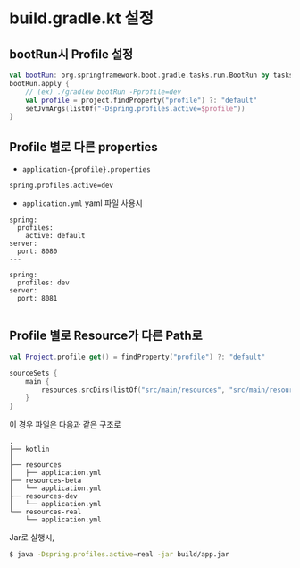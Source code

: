 # build.gradle.kt 설정

## bootRun시 Profile 설정
```Kotlin
val bootRun: org.springframework.boot.gradle.tasks.run.BootRun by tasks
bootRun.apply {
	// (ex) ./gradlew bootRun -Pprofile=dev
	val profile = project.findProperty("profile") ?: "default"
	setJvmArgs(listOf("-Dspring.profiles.active=$profile"))
}
```

## Profile 별로 다른 properties 

- `application-{profile}.properties`
```
spring.profiles.active=dev
```

- `application.yml` yaml 파일 사용시 
```
spring:
  profiles:
    active: default
server:
  port: 8080
---

spring:
  profiles: dev
server:
  port: 8081
  
```

## Profile 별로 Resource가 다른 Path로

```Kotlin
val Project.profile get() = findProperty("profile") ?: "default"

sourceSets {
	main {
		resources.srcDirs(listOf("src/main/resources", "src/main/resources-$profile"))
	}
}
```

이 경우 파일은 다음과 같은 구조로 
```
.
├── kotlin
│ 
├── resources
│   ├── application.yml
├── resources-beta
│   └── application.yml
├── resources-dev
│   └── application.yml
└── resources-real
    └── application.yml
```

Jar로 실행시, 
```sh
$ java -Dspring.profiles.active=real -jar build/app.jar 
```
